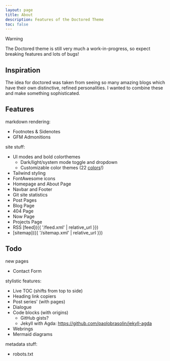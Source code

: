 ```yaml
---
layout: page
title: About
description: Features of the Doctored Theme
toc: false
---
```


> [!WARNING]
> The Doctored theme is still very much a work-in-progress, so expect breaking features and lots of bugs!

## Inspiration

The idea for doctored was taken from seeing so many amazing blogs which have their own distinctive, refined personalities. I wanted to combine these and make something sophisticated.

## Features

markdown rendering:

- Footnotes & Sidenotes
- GFM Admonitions

site stuff:

- UI modes and bold colorthemes
  - Dark/light/system mode toggle and dropdown
  - Customizable color themes (22 [colors](tailwindcss.com/docs/colors)!)
- Tailwind styling
- FontAwesome icons
- Homepage and About Page
- Navbar and Footer
- Git site statistics
- Post Pages
- Blog Page
- 404 Page
- Now Page
- Projects Page
- RSS [feed]({{ '/feed.xml' | relative_url }})
- [sitemap]({{ '/sitemap.xml' | relative_url }})


## Todo

new pages

- Contact Form

stylistic features:

- Live TOC (shifts from top to side)
- Heading link copiers
- Post series' (with pages)
- Dialogue
- Code blocks (with origins)
  - GitHub gists?
  - Jekyll with Agda: https://github.com/paolobrasolin/jekyll-agda
- Webrings
- Mermaid diagrams

metadata stuff:

- robots.txt
